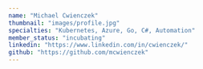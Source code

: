 ```yaml
---
name: "Michael Cwienczek"
thumbnail: "images/profile.jpg"
specialties: "Kubernetes, Azure, Go, C#, Automation"
member_status: "incubating"
linkedin: "https://www.linkedin.com/in/cwienczek/"
github: "https://github.com/mcwienczek"
---
```

